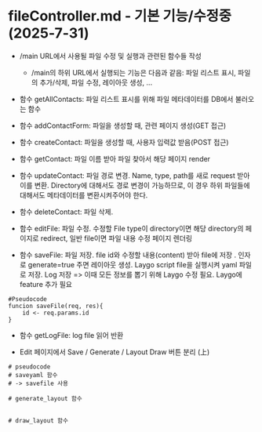 # fileController.md - 기본 기능/수정중(2025-7-31)
- /main URL에서 사용될 파일 수정 및 실행과 관련된 함수들 작성
    + /main의 하위 URL에서 실행되는 기능은 다음과 같음: 파일 리스트 표시, 파일의 추가/삭제, 파일 수정, 레이아웃 생성, ...

- 함수 getAllContacts: 파일 리스트 표시를 위해 파일 메타데이터를 DB에서 불러오는 함수

- 함수 addContactForm: 파일을 생성할 때, 관련 페이지 생성(GET 접근)

- 함수 createContact: 파일을 생성할 때, 사용자 입력값 받음(POST 접근)

- 함수 getContact: 파일 이름 받아 파일 찾아서 해당 페이지 render

- 함수 updateContact: 파일 경로 변경. Name, type, path를 새로 request 받아 이를 변환. Directory에 대해서도 경로 변경이 가능하므로, 이 경우 하위 파일들에 대해서도 메타데이터를 변환시켜주어야 한다.

- 함수 deleteContact: 파일 삭제.

- 함수 editFile: 파일 수정. 수정할 File type이 directory이면 해당 directory의 페이지로 redirect, 일반 file이면 파일 내용 수정 페이지 렌더링

- 함수 saveFile: 파일 저장. file id와 수정할 내용(content) 받아 file에 저장 . 인자로 generate=true 주면 레이아웃 생성. Laygo script file을 실행시켜 yaml 파일로 저장. Log 저장 => 이때 모든 정보를 뽑기 위해 Laygo 수정 필요. Laygo에 feature 추가 필요
```
#Pseudocode
funcion saveFile(req, res){
    id <- req.params.id
}
```

- 함수 getLogFile: log file 읽어 반환


- Edit 페이지에서 Save / Generate / Layout Draw 버튼 분리 (上)
```
# pseudocode
# saveyaml 함수
# -> savefile 사용

# generate_layout 함수


# draw_layout 함수

```